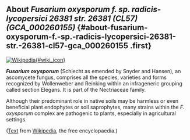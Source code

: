 About *Fusarium oxysporum f. sp. radicis-lycopersici 26381 str. 26381 (CL57) (GCA\_000260155)* {#about-fusarium-oxysporum-f.-sp.-radicis-lycopersici-26381-str.-26381-cl57-gca_000260155 .first}
----------------------------------------------------------------------------------------------

[![Wikipedia](/img/wikipedia_logo_v2_en.png){#wiki_icon}](http://en.wikipedia.org/wiki/Fusarium_oxysporum)

***Fusarium oxysporum*** (Schlecht as emended by Snyder and Hansen), an
ascomycete fungus, comprises all the species, varieties and forms
recognized by Wollenweber and Reinking within an infrageneric grouping
called section Elegans. It is part of the Nectriaceae family.

Although their predominant role in native soils may be harmless or even
beneficial plant endophytes or soil saprophytes, many strains within the
*F. oxysporum* complex are pathogenic to plants, especially in
agricultural settings.

([Text](http://en.wikipedia.org/wiki/Fusarium_oxysporum) from
[Wikipedia](http://en.wikipedia.org/), the free encyclopaedia.)
